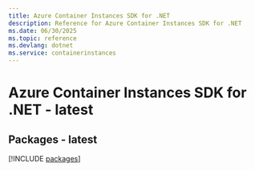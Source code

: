 ```yaml
---
title: Azure Container Instances SDK for .NET
description: Reference for Azure Container Instances SDK for .NET
ms.date: 06/30/2025
ms.topic: reference
ms.devlang: dotnet
ms.service: containerinstances
---
```

# Azure Container Instances SDK for .NET - latest
## Packages - latest
[!INCLUDE [packages](container-instances-index.md)]